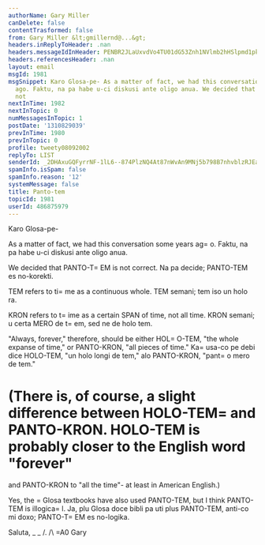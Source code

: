 ```yaml
---
authorName: Gary Miller
canDelete: false
contentTrasformed: false
from: Gary Miller &lt;gmillernd@...&gt;
headers.inReplyToHeader: .nan
headers.messageIdInHeader: PENBR2JLaUxvdVo4TU01dG53Znh1NVlmb2hHSlpmd1pkZytRU1ZURFo9cllVN0VyXzJqQUBtYWlsLmdtYWlsLmNvbT4=
headers.referencesHeader: .nan
layout: email
msgId: 1981
msgSnippet: Karo Glosa-pe- As a matter of fact, we had this conversation some years
  ago. Faktu, na pa habe u-ci diskusi ante oligo anua. We decided that PANTO-TEM is
  not
nextInTime: 1982
nextInTopic: 0
numMessagesInTopic: 1
postDate: '1310829039'
prevInTime: 1980
prevInTopic: 0
profile: tweety08092002
replyTo: LIST
senderId: _2DHAxuGQFyrrNF-1lL6--874PlzNQ4At87nWvAn9MNj5b798B7nhvblzRJEaMOyACOq6ds1EzyNu4tZ5GEmXRCjVbLmAjPe
spamInfo.isSpam: false
spamInfo.reason: '12'
systemMessage: false
title: Panto-tem
topicId: 1981
userId: 486875979
---
```


Karo Glosa-pe-

As a matter of fact, we had this conversation some years ag=
o.
Faktu, na pa habe u-ci diskusi ante oligo anua.

We decided that PANTO-T=
EM is not correct.
Na pa decide; PANTO-TEM es no-korekti.

TEM refers to ti=
me as a continuous whole.
TEM semani; tem iso un holo ra.

KRON refers to t=
ime as a certain SPAN of time, not all time.
KRON semani; u certa MERO de t=
em, sed ne de holo tem.

"Always, forever," therefore, should be either HOL=
O-TEM, "the whole
expanse of time," or PANTO-KRON, "all pieces of time."
Ka=
usa-co pe debi dice HOLO-TEM, "un holo longi de tem," alo
PANTO-KRON, "pant=
o mero de tem."

(There is, of course, a slight difference between HOLO-TEM=
 and
PANTO-KRON. HOLO-TEM is probably closer to the English word "forever"
=
and PANTO-KRON to "all the time"- at least in American English.)

Yes, the =
Glosa textbooks have also used PANTO-TEM, but I think
PANTO-TEM is illogica=
l.
Ja, plu Glosa doce bibli pa uti plus PANTO-TEM, anti-co mi doxo;
PANTO-T=
EM es no-logika.

Saluta,
_ _
/.
/\ =A0 Gary
#

